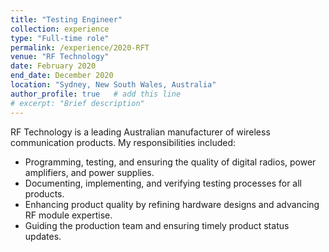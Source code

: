 ```yaml
---
title: "Testing Engineer"
collection: experience
type: "Full-time role"
permalink: /experience/2020-RFT
venue: "RF Technology"
date: February 2020
end_date: December 2020
location: "Sydney, New South Wales, Australia"
author_profile: true   # add this line
# excerpt: "Brief description"
---
```


RF Technology is a leading Australian manufacturer of wireless communication products. My responsibilities included:
- Programming, testing, and ensuring the quality of digital radios, power amplifiers, and power supplies.
- Documenting, implementing, and verifying testing processes for all products.
- Enhancing product quality by refining hardware designs and advancing RF module expertise.
- Guiding the production team and ensuring timely product status updates.
